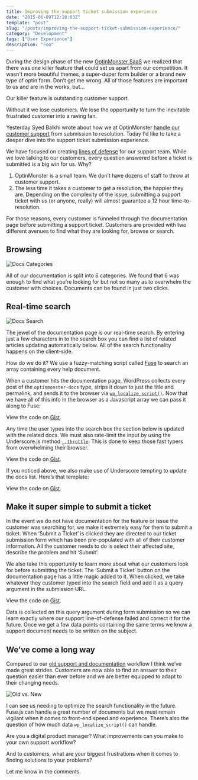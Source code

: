 ```yaml
---
title: Improving the support ticket submission experience
date: "2015-06-09T12:18:03Z"
template: "post"
slug: "/posts/improving-the-support-ticket-submission-experience/"
category: "Development"
tags: ["User Experience"]
description: "Foo"
---
```

During the design phase of the new [OptinMonster SaaS](https://aaroneaton.blog/wp/recommends/optinmonster/) we realized that there was one killer feature that could set us apart from our competition. It wasn't more beautiful themes, a super-duper form builder or a brand new type of optin form. Don’t get me wrong. All of those features are important to us and are in the works, but&#8230;

Our killer feature is outstanding customer support.

Without it we lose customers. We lose the opportunity to turn the inevitable frustrated customer into a raving fan.

Yesterday Syed Balkhi wrote about how we at OptinMonster [handle our customer support](https://syedbalkhi.com/how-we-handle-customer-support-behind-the-scenes-look/) from submission to resolution. Today I'd like to take a deeper dive into the support ticket submission experience.

We have focused on creating [lines of defense](http://robinhq.com/customer-service-guide/support-content/) for our support team. While we love talking to our customers, every question answered before a ticket is submitted is a big win for us. Why?

  1. OptinMonster is a small team. We don’t have dozens of staff to throw at customer support.
  2. The less time it takes a customer to get a resolution, the happier they are. Depending on the complexity of the issue, submitting a support ticket with us (or anyone, really) will almost guarantee a 12 hour time-to-resolution.

For those reasons, every customer is funneled through the documentation page before submitting a support ticket. Customers are provided with two different avenues to find what they are looking for, browse or search.

## Browsing

![Docs Categories](./OptinMonster_Docs.png)

All of our documentation is split into 6 categories. We found that 6 was enough to find what you’re looking for but not so many as to overwhelm the customer with choices. Documents can be found in just two clicks.

## Real-time search

![Docs Search](./OptinMonster_Docs1.png)

The jewel of the documentation page is our real-time search. By entering just a few characters in to the search box you can find a list of related articles updating automatically below. All of the search functionality happens on the client-side.

How do we do it? We use a fuzzy-matching script called [Fuse](https://github.com/krisk/Fuse) to search an array containing every help document.

When a customer hits the documentation page, WordPress collects every post of the `optinmonster-docs` type, strips it down to just the title and permalink, and sends it to the browser via [`wp_localize_script()`](https://codex.wordpress.org/Function_Reference/wp_localize_script). Now that we have all of this info in the browser as a Javascript array we can pass it along to Fuse:

<div class="oembed-gist">
  <noscript>
    View the code on <a href="https://gist.github.com/channeleaton/66c0951be2dd65e1f13c">Gist</a>.
  </noscript>
</div>

Any time the user types into the search box the section below is updated with the related docs. We must also rate-limit the input by using the Underscore.js method [`_.throttle`](http://underscorejs.org/#throttle). This is done to keep those fast typers from overwhelming their browser.

<div class="oembed-gist">
  <noscript>
    View the code on <a href="https://gist.github.com/channeleaton/66c0951be2dd65e1f13c">Gist</a>.
  </noscript>
</div>

If you noticed above, we also make use of Underscore tempting to update the docs list. Here’s that template:

<div class="oembed-gist">
  <noscript>
    View the code on <a href="https://gist.github.com/channeleaton/66c0951be2dd65e1f13c">Gist</a>.
  </noscript>
</div>

## Make it super simple to submit a ticket

In the event we do not have documentation for the feature or issue the customer was searching for, we make it extremely easy for them to submit a ticket. When ‘Submit a Ticket’ is clicked they are directed to our ticket submission form which has been pre-populated with all of their customer information. All the customer needs to do is select their affected site, describe the problem and hit ‘Submit’.

We also take this opportunity to learn more about what our customers look for before submitting the ticket. The ‘Submit a Ticket’ button on the documentation page has a little magic added to it. When clicked, we take whatever they customer typed into the search field and add it as a query argument in the submission URL.

<div class="oembed-gist">
  <noscript>
    View the code on <a href="https://gist.github.com/channeleaton/66c0951be2dd65e1f13c">Gist</a>.
  </noscript>
</div>

Data is collected on this query argument during form submission so we can learn exactly where our support line-of-defense failed and correct it for the future. Once we get a few data points containing the same terms we know a support document needs to be written on the subject.

## We’ve come a long way

Compared to our [old support and documentation](https://old.optinmonster.com/docs/) workflow I think we’ve made great strides. Customers are now able to find an answer to their question easier than ever before and we are better equipped to adapt to their changing needs.

![Old vs. New](./OptinMonster_Docs2.png)

I can see us needing to optimize the search functionality in the future. Fuse.js can handle a great number of documents but we must remain vigilant when it comes to front-end speed and experience. There’s also the question of how much data `wp_localize_script()` can handle.

Are you a digital product manager? What improvements can you make to your own support workflow?

And to customers, what are your biggest frustrations when it comes to finding solutions to your problems?

Let me know in the comments.